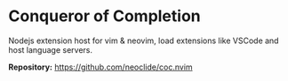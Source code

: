 # Conqueror of Completion

Nodejs extension host for vim & neovim, load extensions like VSCode and host language servers.

**Repository:** <https://github.com/neoclide/coc.nvim>
